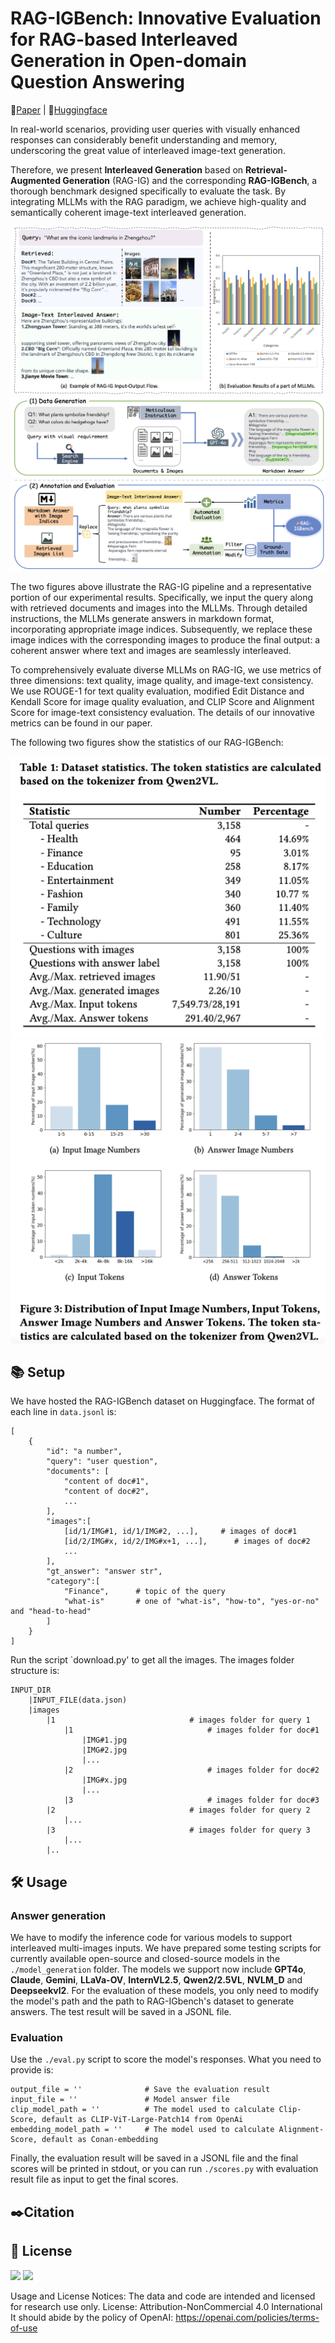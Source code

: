 # RAG-IGBench: Innovative Evaluation for RAG-based Interleaved Generation in Open-domain Question Answering

📖[Paper]() | 🤗[Huggingface]()

In real-world scenarios, providing user queries with visually enhanced responses can considerably benefit understanding and memory, underscoring the great value of interleaved image-text generation. 

Therefore, we present **Interleaved Generation** based on **Retrieval-Augmented Generation** (RAG-IG) and the corresponding **RAG-IGBench**, a thorough benchmark designed specifically to evaluate the task. By integrating MLLMs with the RAG paradigm, we achieve high-quality and semantically coherent image-text interleaved generation.

<div align=center><img src="assets/case_example.jpg"></div>

<div align=center><img src="assets/overview.jpg"></div>

The two figures above illustrate the RAG-IG pipeline and a representative portion of our experimental results. Specifically, we input the query along with retrieved documents and images into the MLLMs. Through detailed instructions, the MLLMs generate answers in markdown format, incorporating appropriate image indices. Subsequently, we replace these image indices with the corresponding images to produce the final output: a coherent answer where text and images are seamlessly interleaved.

To comprehensively evaluate diverse MLLMs on RAG-IG, we use metrics of three dimensions: text quality, image quality, and image-text consistency. We use ROUGE-1 for text quality evaluation, modified Edit Distance and Kendall Score for image quality evaluation, and CLIP Score and Alignment Score for image-text consistency evaluation. The details of our innovative metrics can be found in our paper.

The following two figures show the statistics of our RAG-IGBench:

<div align=center><img src="assets/stat_table.jpg"></div>

<div align=center><img src="assets/stat_figure.jpg"></div>


## 📚 Setup
We have hosted the RAG-IGBench dataset on Huggingface. The format of each line in `data.jsonl` is:
```
[
    {
        "id": "a number",
        "query": "user question",
        "documents": [
            "content of doc#1",
            "content of doc#2",
            ...
        ],
        "images":[
            [id/1/IMG#1, id/1/IMG#2, ...],     # images of doc#1
            [id/2/IMG#x, id/2/IMG#x+1, ...],      # images of doc#2
            ...
        ],
        "gt_answer": "answer str",
        "category":[
            "Finance",      # topic of the query
            "what-is"       # one of "what-is", "how-to", "yes-or-no" and "head-to-head"
        ]
    }
]
```
Run the script `download.py' to get all the images. The images folder structure is:
```
INPUT_DIR
    |INPUT_FILE(data.json)
    |images
        |1                              # images folder for query 1
            |1                              # images folder for doc#1
                |IMG#1.jpg
                |IMG#2.jpg
                |...
            |2                              # images folder for doc#2
                |IMG#x.jpg
                |...
            |3                              # images folder for doc#3
        |2                              # images folder for query 2
            |...
        |3                              # images folder for query 3
            |...
        |..
```
## 🛠️ Usage
### Answer generation
We have to modify the inference code for various models to support interleaved multi-images inputs. We have prepared some testing scripts for currently available open-source and closed-source models in the `./model_generation` folder. The models we support now include **GPT4o**, **Claude**, **Gemini**, **LLaVa-OV**, **InternVL2.5**, **Qwen2/2.5VL**, **NVLM_D** and **Deepseekvl2**. For the evaluation of these models, you only need to modify the model's path and the path to RAG-IGbench's dataset to generate answers. The test result will be saved in a JSONL file.
### Evaluation
Use the `./eval.py` script to score the model's responses. What you need to provide is:
```
output_file = ''              # Save the evaluation result
input_file = ''               # Model answer file
clip_model_path = ''          # The model used to calculate Clip-Score, default as CLIP-ViT-Large-Patch14 from OpenAi
embedding_model_path = ''     # The model used to calculate Alignment-Score, default as Conan-embedding
```
Finally, the evaluation result will be saved in a JSONL file and the final scores will be printed in stdout, or you can run `./scores.py` with evaluation result file as input to get the final scores.

## ✒️Citation

## 📄 License
![](https://img.shields.io/badge/Code%20License-Apache%202.0-green) ![](https://img.shields.io/badge/Data%20License-CC%20By%20NC%204.0-red)

Usage and License Notices: The data and code are intended and licensed for research use only. License: Attribution-NonCommercial 4.0 International It should abide by the policy of OpenAI: https://openai.com/policies/terms-of-use
